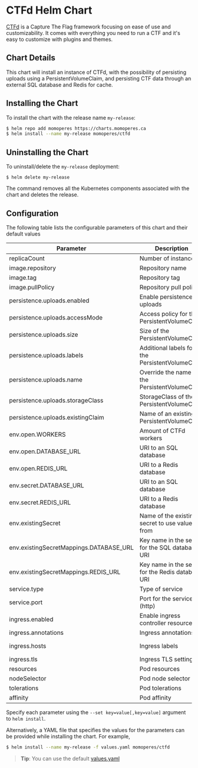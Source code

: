 # CTFd Helm Chart

[CTFd](https://github.com/CTFd/CTFd) is a Capture The Flag framework focusing on ease of use and customizability.
It comes with everything you need to run a CTF and it's easy to customize with plugins and themes.

## Chart Details

This chart will install an instance of CTFd, with the possibility of persisting uploads using a PersistentVolumeClaim,
and persisting CTF data through an external SQL database and Redis for cache.

## Installing the Chart

To install the chart with the release name `my-release`:

```bash
$ helm repo add momoperes https://charts.momoperes.ca
$ helm install --name my-release momoperes/ctfd
```

## Uninstalling the Chart

To uninstall/delete the `my-release` deployment:

```console
$ helm delete my-release
```

The command removes all the Kubernetes components associated with the chart and deletes the release.

## Configuration

The following table lists the configurable parameters of this chart and their default values

| Parameter                                 | Description                                             | Default                                                    |
| ----------------------------------------- | ------------------------------------------------------- | ---------------------------------------------------------- |
| replicaCount                              | Number of instances                                     | 1                                                          |
| image.repository                          | Repository name                                         | ctfd/ctfd                                                  |
| image.tag                                 | Repository tag                                          | mark-2.1.5                                                 |
| image.pullPolicy                          | Repository pull policy                                  | IfNotPresent                                               |
| persistence.uploads.enabled               | Enable persistence for uploads                          | false                                                      |
| persistence.uploads.accessMode            | Access policy for the PersistentVolumeClaim             | ReadWriteOnce                                                      |
| persistence.uploads.size                  | Size of the PersistentVolumeClaim                       | 1Gi                                                      |
| persistence.uploads.labels                | Additional labels for the PersistentVolumeClaim         | nil                                                      |
| persistence.uploads.name                  | Override the name of the PersistentVolumeClaim          | nil                                                      |
| persistence.uploads.storageClass          | StorageClass of the PersistentVolumeClaim               | nil                                                      |
| persistence.uploads.existingClaim         | Name of an existing PersistentVolumeClaim               | nil                                                        |
| env.open.WORKERS                          | Amount of CTFd workers                                  | 1                                                        |
| env.open.DATABASE_URL                     | URI to an SQL database                                  | nil                                                        |
| env.open.REDIS_URL                        | URI to a Redis database                                 | nil                                                        |
| env.secret.DATABASE_URL                   | URI to an SQL database                                  | nil                                                        |
| env.secret.REDIS_URL                      | URI to a Redis database                                 | nil                                                        |
| env.existingSecret                        | Name of the existing secret to use values from          | nil                                                        |
| env.existingSecretMappings.DATABASE_URL   | Key name in the secret for the SQL database URI         | nil                                                        |
| env.existingSecretMappings.REDIS_URL      | Key name in the secret for the Redis database URI       | nil                                                        |
| service.type                              | Type of service                                         | ClusterIP                                                  |
| service.port                              | Port for the service (http)                             | 80                                                       |
| ingress.enabled                           | Enable ingress controller resource                      | false                                                       |
| ingress.annotations                       | Ingress annotations                                     | {}                                                       |
| ingress.hosts                             | Ingress labels                                          | *See values.yaml*                                                       |
| ingress.tls                               | Ingress TLS settings                                    | []                                                       |
| resources                                 | Pod resources                                           | {}                                                         |
| nodeSelector                              | Pod node selector                                       | {}                                                         |
| tolerations                               | Pod tolerations                                         | []                                                         |
| affinity                                  | Pod affinity                                            | {}                                                         |

Specify each parameter using the `--set key=value[,key=value]` argument to `helm install`.

Alternatively, a YAML file that specifies the values for the parameters can be provided while installing the chart. For example,

```bash
$ helm install --name my-release -f values.yaml momoperes/ctfd
```
> **Tip**: You can use the default [values.yaml](values.yaml)
